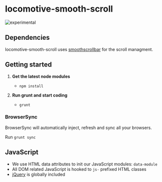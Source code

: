 # locomotive-smooth-scroll

![experimental](https://img.shields.io/badge/stability-experimental-orange.svg)



## Dependencies

locomotive-smooth-scroll uses [smoothscrollbar](https://github.com/idiotWu/smooth-scrollbar) for the scroll managment.

## Getting started

1.  **Get the latest node modules**
    -	`npm install`

2.  **Run grunt and start coding**
    -   `grunt`

### BrowserSync

BrowserSync will automatically inject, refresh and sync all your browsers.

Run `grunt sync`

## JavaScript

-   We use HTML data attributes to init our JavaScript modules: `data-module`
-   All DOM related JavaScript is hooked to `js-` prefixed HTML classes
-   [jQuery](https://jquery.com) is globally included

[locomtl]:   https://locomotive.ca
[smoothscrollbar]:   https://github.com/idiotWu/smooth-scrollbar
